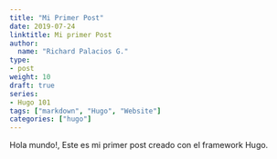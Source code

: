 ```yaml
---
title: "Mi Primer Post"
date: 2019-07-24
linktitle: Mi primer Post
author:
  name: "Richard Palacios G."
type:
- post
weight: 10
draft: true
series:
- Hugo 101
tags: ["markdown", "Hugo", "Website"]
categories: ["hugo"]
---
```


Hola mundo!, Este es mi primer post creado con el framework Hugo.